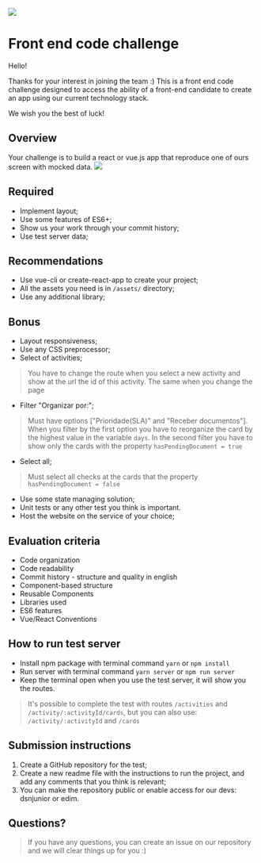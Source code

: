 [![](/peg-contas.png)]()

# Front end code challenge
Hello!

Thanks for your interest in joining the team :)
This is a front end code challenge designed to access the ability of a front-end candidate to create an app using our current technology stack.

We wish you the best of luck!

## Overview 
Your challenge is to build a react or vue.js app that reproduce one of ours screen with mocked data. [![](/test-goal.jpg)]()

## Required
- Implement layout;
- Use some features of ES6+;
- Show us your work through your commit history;
- Use test server data;

## Recommendations
- Use vue-cli or create-react-app to create your project;
- All the assets you need is in `/assets/` directory;
- Use any additional library;

## Bonus
- Layout responsiveness;
- Use any CSS preprocessor;
- Select of activities;
> You have to change the route when you select a new activity and show at the url the id of this activity. The same when you change the page
- Filter "Organizar por:";
> Must have options ["Prioridade(SLA)" and "Receber documentos"]. When you filter by the first option you have to reorganize the card by the highest value in the variable `days`. In the second filter you have to show only the cards with the property `hasPendingDocument = true`
- Select all;
> Must select all checks at the cards that the property `hasPendingDocument = false`
- Use some state managing solution;
- Unit tests or any other test you think is important.
- Host the website on the service of your choice;

## Evaluation criteria
- Code organization
- Code readability
- Commit history - structure and quality in english
- Component-based structure
- Reusable Components
- Libraries used
- ES6 features
- Vue/React Conventions

## How to run test server
- Install npm package with terminal command `yarn` or `npm install`
- Run server with terminal command `yarn server` or `npm run server`
- Keep the terminal open when you use the test server, it will show you the routes.
> It's possible to complete the test with routes `/activities` and `/activity/:activityId/cards`, but you can also use: `/activity/:activityId` and `/cards`

## Submission instructions
1. Create a GitHub repository for the test;
2. Create a new readme file with the instructions to run the project, and add any comments that you think is relevant;
3. You can make the repository public or enable access for our devs: dsnjunior or edim.

## Questions? 
> If you have any questions, you can create an issue on our repository and we will clear things up for you :)
